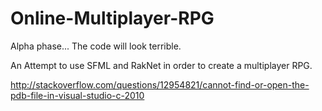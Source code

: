 Online-Multiplayer-RPG
======================

Alpha phase... The code will look terrible.

An Attempt to use SFML and RakNet in order to create a multiplayer RPG.



http://stackoverflow.com/questions/12954821/cannot-find-or-open-the-pdb-file-in-visual-studio-c-2010
